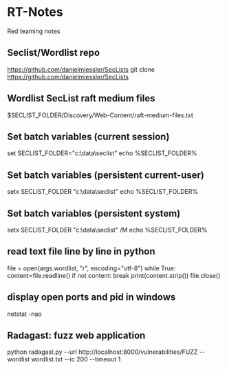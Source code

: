 # RT-Notes
Red teaming notes


## Seclist/Wordlist repo
https://github.com/danielmiessler/SecLists
git clone https://github.com/danielmiessler/SecLists


## Wordlist SecList raft medium files
$SECLIST_FOLDER/Discovery/Web-Content/raft-medium-files.txt


## Set batch variables (current session)
set SECLIST_FOLDER="c:\data\seclist"
echo %SECLIST_FOLDER%

## Set batch variables (persistent current-user)
setx SECLIST_FOLDER "c:\data\seclist"
echo %SECLIST_FOLDER%


## Set batch variables (persistent system)
setx SECLIST_FOLDER "c:\data\seclist" /M
echo %SECLIST_FOLDER%


## read text file line by line in python
file = open(args.wordlist, "r", encoding="utf-8")
while True:
	content=file.readline()
	if not content:
		break
	print(content.strip())
file.close()


## display open ports and pid in windows
netstat -nao


## Radagast: fuzz web application
python radagast.py --url http://localhost:8000/vulnerabilities/FUZZ --wordlist wordlist.txt --ic 200 --timeout 1

